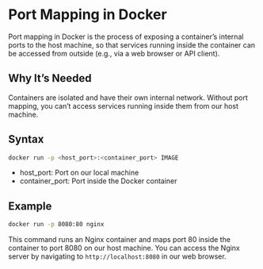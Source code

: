 # Port Mapping in Docker

Port mapping in Docker is the process of exposing a container’s internal ports to the host machine, so that services running inside the container can be accessed from outside (e.g., via a web browser or API client).

## Why It’s Needed
Containers are isolated and have their own internal network. Without port mapping, you can’t access services running inside them from our host machine.

## Syntax
```bash
docker run -p <host_port>:<container_port> IMAGE
```
- host_port: Port on our local machine
- container_port: Port inside the Docker container

## Example
```bash
docker run -p 8080:80 nginx
```
This command runs an Nginx container and maps port 80 inside the container to port 8080 on our host machine. You can access the Nginx server by navigating to `http://localhost:8080` in our web browser.
